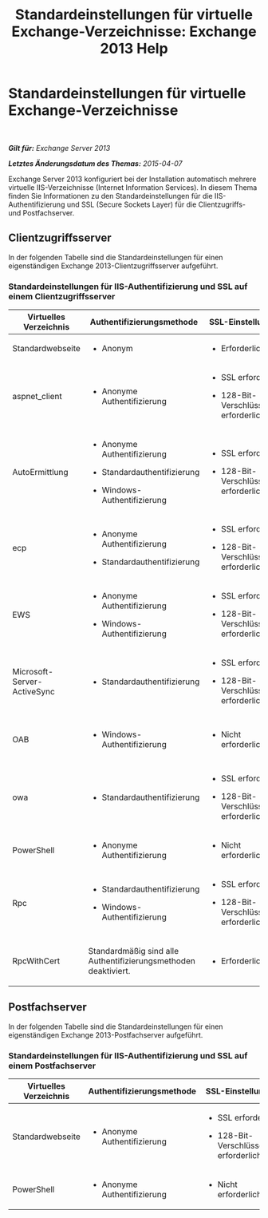 ﻿---
title: 'Standardeinstellungen für virtuelle Exchange-Verzeichnisse: Exchange 2013 Help'
TOCTitle: Standardeinstellungen für virtuelle Exchange-Verzeichnisse
ms:assetid: d2d89ce6-4721-4737-a325-fba5ad9422e0
ms:mtpsurl: https://technet.microsoft.com/de-de/library/Gg247612(v=EXCHG.150)
ms:contentKeyID: 52062906
ms.date: 04/24/2018
mtps_version: v=EXCHG.150
ms.translationtype: HT
---

# Standardeinstellungen für virtuelle Exchange-Verzeichnisse

 

_**Gilt für:** Exchange Server 2013_

_**Letztes Änderungsdatum des Themas:** 2015-04-07_

Exchange Server 2013 konfiguriert bei der Installation automatisch mehrere virtuelle IIS-Verzeichnisse (Internet Information Services). In diesem Thema finden Sie Informationen zu den Standardeinstellungen für die IIS-Authentifizierung und SSL (Secure Sockets Layer) für die Clientzugriffs- und Postfachserver.

## Clientzugriffsserver

In der folgenden Tabelle sind die Standardeinstellungen für einen eigenständigen Exchange 2013-Clientzugriffsserver aufgeführt.

### Standardeinstellungen für IIS-Authentifizierung und SSL auf einem Clientzugriffsserver

<table>
<colgroup>
<col style="width: 25%" />
<col style="width: 25%" />
<col style="width: 25%" />
<col style="width: 25%" />
</colgroup>
<thead>
<tr class="header">
<th>Virtuelles Verzeichnis</th>
<th>Authentifizierungsmethode</th>
<th>SSL-Einstellungen</th>
<th>Verwaltungsmethode</th>
</tr>
</thead>
<tbody>
<tr class="odd">
<td><p>Standardwebseite</p></td>
<td><ul>
<li><p>Anonym</p></li>
</ul></td>
<td><ul>
<li><p>Erforderlich</p></li>
</ul></td>
<td><p>IIS-Verwaltungskonsole</p></td>
</tr>
<tr class="even">
<td><p>aspnet_client</p></td>
<td><ul>
<li><p>Anonyme Authentifizierung</p></li>
</ul></td>
<td><ul>
<li><p>SSL erforderlich</p></li>
<li><p>128-Bit-Verschlüsselung erforderlich</p></li>
</ul></td>
<td><p>IIS-Verwaltungskonsole</p></td>
</tr>
<tr class="odd">
<td><p>AutoErmittlung</p></td>
<td><ul>
<li><p>Anonyme Authentifizierung</p></li>
<li><p>Standardauthentifizierung</p></li>
<li><p>Windows-Authentifizierung</p></li>
</ul></td>
<td><ul>
<li><p>SSL erforderlich</p></li>
<li><p>128-Bit-Verschlüsselung erforderlich</p></li>
</ul></td>
<td><p>Exchange-Verwaltungsshell (Shell)</p></td>
</tr>
<tr class="even">
<td><p>ecp</p></td>
<td><ul>
<li><p>Anonyme Authentifizierung</p></li>
<li><p>Standardauthentifizierung</p></li>
</ul></td>
<td><ul>
<li><p>SSL erforderlich</p></li>
<li><p>128-Bit-Verschlüsselung erforderlich</p></li>
</ul></td>
<td><p>Exchange-Verwaltungskonsole oder -Shell</p></td>
</tr>
<tr class="odd">
<td><p>EWS</p></td>
<td><ul>
<li><p>Anonyme Authentifizierung</p></li>
<li><p>Windows-Authentifizierung</p></li>
</ul></td>
<td><ul>
<li><p>SSL erforderlich</p></li>
<li><p>128-Bit-Verschlüsselung erforderlich</p></li>
</ul></td>
<td><p>Shell</p></td>
</tr>
<tr class="even">
<td><p>Microsoft-Server-ActiveSync</p></td>
<td><ul>
<li><p>Standardauthentifizierung</p></li>
</ul></td>
<td><ul>
<li><p>SSL erforderlich</p></li>
<li><p>128-Bit-Verschlüsselung erforderlich</p></li>
</ul></td>
<td><p>Exchange-Verwaltungskonsole oder Shell</p></td>
</tr>
<tr class="odd">
<td><p>OAB</p></td>
<td><ul>
<li><p>Windows-Authentifizierung</p></li>
</ul></td>
<td><ul>
<li><p>Nicht erforderlich</p></li>
</ul></td>
<td><p>Exchange-Verwaltungskonsole oder Shell</p></td>
</tr>
<tr class="even">
<td><p>owa</p></td>
<td><ul>
<li><p>Standardauthentifizierung</p></li>
</ul></td>
<td><ul>
<li><p>SSL erforderlich</p></li>
<li><p>128-Bit-Verschlüsselung erforderlich</p></li>
</ul></td>
<td><p>Exchange-Verwaltungskonsole oder Shell</p></td>
</tr>
<tr class="odd">
<td><p>PowerShell</p></td>
<td><ul>
<li><p>Anonyme Authentifizierung</p></li>
</ul></td>
<td><ul>
<li><p>Nicht erforderlich</p></li>
</ul></td>
<td><p>Shell</p></td>
</tr>
<tr class="even">
<td><p>Rpc</p></td>
<td><ul>
<li><p>Standardauthentifizierung</p></li>
<li><p>Windows-Authentifizierung</p></li>
</ul></td>
<td><ul>
<li><p>SSL erforderlich</p></li>
<li><p>128-Bit-Verschlüsselung erforderlich</p></li>
</ul></td>
<td><p>Shell</p></td>
</tr>
<tr class="odd">
<td><p>RpcWithCert</p></td>
<td><p>Standardmäßig sind alle Authentifizierungsmethoden deaktiviert.</p></td>
<td><ul>
<li><p>Erforderlich</p></li>
</ul></td>
<td><p> </p></td>
</tr>
</tbody>
</table>


## Postfachserver

In der folgenden Tabelle sind die Standardeinstellungen für einen eigenständigen Exchange 2013-Postfachserver aufgeführt.

### Standardeinstellungen für IIS-Authentifizierung und SSL auf einem Postfachserver

<table>
<colgroup>
<col style="width: 25%" />
<col style="width: 25%" />
<col style="width: 25%" />
<col style="width: 25%" />
</colgroup>
<thead>
<tr class="header">
<th>Virtuelles Verzeichnis</th>
<th>Authentifizierungsmethode</th>
<th>SSL-Einstellungen</th>
<th>Verwaltungsmethode</th>
</tr>
</thead>
<tbody>
<tr class="odd">
<td><p>Standardwebseite</p></td>
<td><ul>
<li><p>Anonyme Authentifizierung</p></li>
</ul></td>
<td><ul>
<li><p>SSL erforderlich</p></li>
<li><p>128-Bit-Verschlüsselung erforderlich</p></li>
</ul></td>
<td><p>Dieses virtuelle Verzeichnis kann nicht vom Benutzer konfiguriert werden.</p></td>
</tr>
<tr class="even">
<td><p>PowerShell</p></td>
<td><ul>
<li><p>Anonyme Authentifizierung</p></li>
</ul></td>
<td><ul>
<li><p>Nicht erforderlich</p></li>
</ul></td>
<td><p>Shell</p></td>
</tr>
</tbody>
</table>

